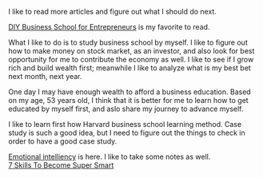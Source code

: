 I like to read more articles and figure out what I should do next. <br>

[DIY Business School for Entrepreneurs](https://www.forbes.com/sites/robinbruce/2017/07/24/diy-business-school-for-entrepreneurs/#2d68b47b6d93) is my favorite to read. 

What I like to do is to study business school by myself. I like to figure out how to make money on stock market, as an investor, and also look for best opportunity for me to contribute the economy as well. I like to see if I grow rich and build wealth first; meanwhile I like to analyze what is my best bet next month, next year. 

One day I may have enough wealth to afford a business education. Based on my age, 53 years old, I think that it is better for me to learn how to get educated by myself first, and aslo share my journey to advance myself. 

I like to learn first how Harvard business school learning method. Case study is such a good idea, but I need to figure out the things to check in order to have a good case study. 

[Emotional intelliency](https://www.talentsmart.com/articles/9-Signs-You%E2%80%99re-Successful%E2%80%94Even-If-It-Doesn%E2%80%99t-Feel-Like-It-2147446653-p-1.html) is here. I like to take some notes as well. <br>
[7 Skills To Become Super Smart](https://superscholar.org/features/7-skills-become-super-smart/) <br>


